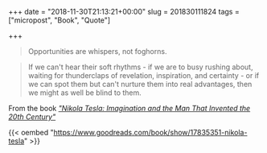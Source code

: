 +++
date = "2018-11-30T21:13:21+00:00"
slug = 201830111824
tags = ["micropost", "Book", "Quote"]

+++
> Opportunities are whispers, not foghorns.

> If we can't hear their soft rhythms - if we are to busy rushing about, waiting for thunderclaps of revelation, inspiration, and certainty - or if we can spot them but can't nurture them into real advantages, then we might as well be blind to them.

From the book _["Nikola Tesla: Imagination and the Man That Invented the 20th Century"](https://www.goodreads.com/book/show/17835351-nikola-tesla)_

{{< oembed "https://www.goodreads.com/book/show/17835351-nikola-tesla" >}}
